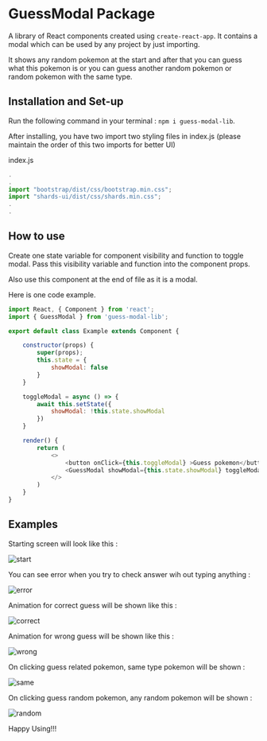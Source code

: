 # GuessModal Package
A library of React components created using `create-react-app`. It contains a modal which can be used by any project by just importing.

It shows any random pokemon at the start and after that you can guess what this pokemon is or you can guess another random pokemon or random pokemon with the same type.
## Installation and Set-up
Run the following command in your terminal : `npm i guess-modal-lib`.

After installing, you have two import two styling files in index.js (please maintain the order of this two imports for better UI)

index.js
```javascript
.
.
import "bootstrap/dist/css/bootstrap.min.css";
import "shards-ui/dist/css/shards.min.css";
.
.
```
## How to use
Create one state variable for component visibility and function to toggle modal.
Pass this visibility variable and function into the component props.

Also use this component at the end of file as it is a modal.

Here is one code example.

```javascript
import React, { Component } from 'react';
import { GuessModal } from 'guess-modal-lib';

export default class Example extends Component {

    constructor(props) {
        super(props);
        this.state = {
            showModal: false
        }
    }

    toggleModal = async () => {
        await this.setState({
            showModal: !this.state.showModal
        })
    }

    render() {
        return (
            <>
                <button onClick={this.toggleModal} >Guess pokemon</button>
                <GuessModal showModal={this.state.showModal} toggleModal={this.toggleModal} />
            </>
        )
    }
}
```

## Examples
Starting screen will look like this :

![start](/samples/start.png)

You can see error when you try to check answer wih out typing anything :

![error](/samples/error.png)

Animation for correct guess will be shown like this :

![correct](/samples/correct.png)

Animation for wrong guess will be shown like this :

![wrong](/samples/wrong.png)

On clicking guess related pokemon, same type pokemon will be shown :

![same](/samples/same.png)

On clicking guess random pokemon, any random pokemon will be shown :

![random](/samples/random.png)


Happy Using!!!
